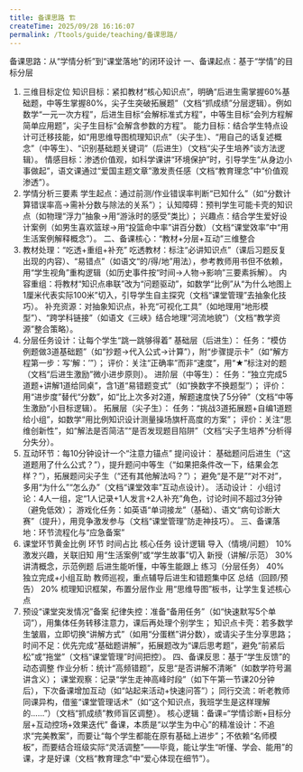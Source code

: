 ```yaml
---
title: 备课思路 🏗️
createTime: 2025/09/28 16:16:07
permalink: /Ttools/guide/teaching/备课思路/
---
```


备课思路：从“学情分析”到“课堂落地”的闭环设计
一、备课起点：基于“学情”的目标分层
1. 三维目标定位
知识目标：紧扣教材“核心知识点”，明确“后进生需掌握60%基础题，中等生掌握80%，尖子生突破拓展题”（文档“抓成绩”分层逻辑）。例如数学“一元一次方程”，后进生目标“会解标准式方程”，中等生目标“会列方程解简单应用题”，尖子生目标“会解含参数的方程”。
能力目标：结合学生特点设计可迁移技能，如“用思维导图梳理知识点”（尖子生）、“用自己的话复述概念”（中等生）、“识别基础题关键词”（后进生）（文档“尖子生培养”谈方法逻辑）。
情感目标：渗透价值观，如科学课讲“环境保护”时，引导学生“从身边小事做起”，语文课通过“爱国主题文章”激发责任感（文档“教育理念”中“价值观渗透”）。
2. 学情分析三要素
学生起点：通过前测/作业错误率判断“已知什么”（如“分数计算错误率高→需补分数与除法的关系”）；
认知障碍：预判学生可能卡壳的知识点（如物理“浮力”抽象→用“游泳时的感受”类比）；
兴趣点：结合学生爱好设计案例（如男生喜欢篮球→用“投篮命中率”讲百分数）（文档“课堂效率”中“用生活案例解释概念”）。
二、备课核心：“教材+分层+互动”三维整合
1. 教材处理：“吃透+重组+补充”
吃透教材：标注“必讲知识点”（课后习题反复出现的内容）、“易错点”（如语文“的/得/地”用法），参考教师用书但不依赖，用“学生视角”重构逻辑（如历史事件按“时间→人物→影响”三要素拆解）。
内容重组：将教材“知识点串联”改为“问题驱动”，如数学“比例”从“为什么地图上1厘米代表实际100米”切入，引导学生自主探究（文档“课堂管理”去抽象化技巧）。
补充资源：对抽象知识点，补充“可视化工具”（如地理用“地形模型”）、“跨学科链接”（如语文《三峡》结合地理“河流地貌”）（文档“教学资源”整合策略）。
2. 分层任务设计：让每个学生“跳一跳够得着”
基础层（后进生）：
任务：“模仿例题做3道基础题”（如“抄题→代入公式→计算”），附“步骤提示卡”（如“解方程第一步：写‘解：’”）；
评价：关注“正确率”而非“速度”，用“★”标注对的题（文档“后进生激励”微小进步原则）。
进阶层（中等生）：
任务：“独立完成5道题+讲解1道给同桌”，含1道“易错题变式”（如“换数字不换题型”）；
评价：用“进步度”替代“分数”，如“比上次多对2道，解题速度快了5分钟”（文档“中等生激励”小目标逻辑）。
拓展层（尖子生）：
任务：“挑战3道拓展题+自编1道题给小组”，如数学“用比例知识设计测量操场旗杆高度的方案”；
评价：关注“思维创新性”，如“解法是否简洁”“是否发现题目陷阱”（文档“尖子生培养”分析得分失分）。
3. 互动环节：每10分钟设计一个“注意力锚点”
提问设计：
基础题问后进生（“这道题用了什么公式？”），提升题问中等生（“如果把条件改一下，结果会怎样？”），拓展题问尖子生（“还有其他解法吗？”）；
避免“是不是”“对不对”，多用“为什么”“怎么办”（文档“课堂效率”互动点设计）。
活动设计：
小组讨论：4人一组，定“1人记录+1人发言+2人补充”角色，讨论时间不超过3分钟（避免低效）；
游戏化任务：如英语“单词接龙”（基础）、语文“病句诊断大赛”（提升），用竞争激发参与（文档“课堂管理”防走神技巧）。
三、备课落地：环节流程化与“应急备案”
1. 课堂环节黄金比例
环节	时间占比	核心任务	设计逻辑
导入（情境/问题）	10%	激发兴趣，关联旧知	用“生活案例”或“学生故事”切入
新授（讲解/示范）	30%	讲清概念，示范例题	后进生能听懂，中等生能跟上
练习（分层任务）	40%	独立完成+小组互助	教师巡视，重点辅导后进生和错题集中区
总结（回顾/预告）	20%	梳理知识框架，布置分层作业	用“思维导图”板书，让学生复述核心点
2. 预设“课堂突发情况”备案
纪律失控：准备“备用任务”（如“快速默写5个单词”），用集体任务转移注意力，课后再处理个别学生；
知识点卡壳：若多数学生皱眉，立即切换“讲解方式”（如用“分蛋糕”讲分数），或请尖子生分享思路；
时间不足：优先完成“基础题讲解”，拓展题改为“课后思考题”，避免“前紧后松”或“拖堂”（文档“课堂管理”时间把控）。
四、备课反思：基于“学生反馈”的动态调整
作业分析：统计“高频错题”，反思“是否讲解不清晰”（如数学符号漏讲含义）；
课堂观察：记录“学生走神高峰时段”（如下午第一节课20分钟后），下次备课增加互动（如“站起来活动+快速问答”）；
同行交流：听老教师同课异构，借鉴“课堂管理话术”（如“这个知识点，我班学生是这样理解的……”）（文档“抓成绩”教师盲区调整）。
核心逻辑：备课=“学情诊断+目标分层+互动控场+效果迭代”
备课，本质是“以学生为中心”的精准设计：不追求“完美教案”，而要让“每个学生都能在原有基础上进步”；不依赖“名师模板”，而要结合班级实际“灵活调整”——毕竟，能让学生“听懂、学会、能用”的课，才是好课（文档“教育理念”中“爱心体现在细节”）。
